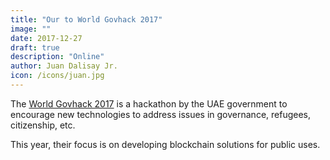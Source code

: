 ```yaml
---
title: "Our to World Govhack 2017"
image: ""
date: 2017-12-27
draft: true
description: "Online"
author: Juan Dalisay Jr.
icon: /icons/juan.jpg
---
```



The [World Govhack 2017](https://hackathon.govtechprize.ae/) is a hackathon by the UAE government to encourage new technologies to address issues in governance, refugees, citizenship, etc. 

This year, their focus is on developing blockchain solutions for public uses. 
